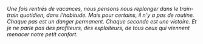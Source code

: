 *Une fois rentrés de vacances, nous pensons nous replonger dans le train-train quotidien, dans l'habitude. Mais pour certains, il n'y a pas de routine. Chaque pas est un danger permanent. Chaque seconde est une victoire. Et je ne parle pas des profiteurs, des exploiteurs, de tous ceux qui viennent menacer notre petit confort.*
